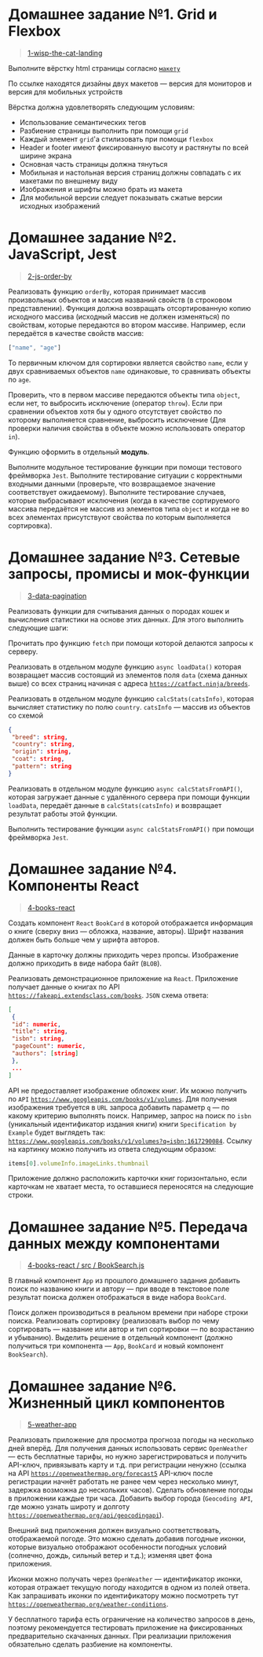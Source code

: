 # Домашнее задание №1. Grid и Flexbox
> [1-wisp-the-cat-landing](./1-wisp-the-cat-landing/)

Выполните вёрстку html страницы согласно [`макету`](https://pixso.net/app/editor/sbUwn5I8g4nNJ4e-4q7D6A?icon_type=1&page-id=0%3A1)

По ссылке находятся дизайны двух макетов — версия для мониторов и версия для мобильных устройств

Вёрстка должна удовлетворять следующим условиям:
- Использование семантических тегов
- Разбиение страницы выполнить при помощи `grid`
- Каждый элемент `grid`'а стилизовать при помощи `flexbox`
- Header и footer имеют фиксированную высоту и растянуты по всей ширине экрана
- Основная часть страницы должна тянуться
- Мобильная и настольная версия страниц должны совпадать с их макетами по внешнему виду
- Изображения и шрифты можно брать из макета
- Для мобильной версии следует показывать сжатые версии исходных изображений

# Домашнее задание №2. JavaScript, Jest
> [2-js-order-by](./2-js-order-by/)

Реализовать функцию `orderBy`, которая принимает массив произвольных объектов и массив названий свойств (в строковом представлении). Функция должна возвращать отсортированную копию исходного массива (исходный массив не должен изменяться) по свойствам, которые передаются во втором массиве. Например, если передаётся в качестве свойств массив:

```js
["name", "age"]
```

То первичным ключом для сортировки является свойство `name`, если у двух сравниваемых объектов `name` одинаковые, то сравнивать объекты по `age`.

Проверить, что в первом массиве передаются объекты типа `object`, если нет, то выбросить исключение (оператор `throw`). Если при сравнении объектов хотя бы у одного отсутствует свойство по которому выполняется сравнение, выбросить исключение (Для проверки наличия свойства в объекте можно использовать оператор `in`).

Функцию оформить в отдельный **модуль**.

Выполните модульное тестирование функции при помощи тестового фреймворка `Jest`. Выполните тестирование ситуации с корректными входными данными (проверьте, что возвращаемое значение соответствует ожидаемому). Выполните тестирование случаев, которые выбрасывают исключения (когда в качестве сортируемого массива передаётся не массив из элементов типа `object` и когда не во всех элементах присутствуют свойства по которым выполняется сортировка).

# Домашнее задание №3. Сетевые запросы, промисы и мок-функции
> [3-data-pagination](./3-data-pagination/)

Реализовать функции для считывания данных о породах кошек и вычисления статистики на основе этих
данных. Для этого выполнить следующие шаги:

Прочитать про функцию `fetch` при помощи которой делаются запросы к серверу.

Реализовать в отдельном модуле функцию `async loadData()` которая возвращает массив
состоящий из элементов поля `data` (схема данных выше) со всех страниц начиная с адреса
[`https://catfact.ninja/breeds`](https://catfact.ninja/breeds).

Реализовать в отдельном модуле функцию `calcStats(catsInfo)`, которая вычисляет статистику
по полю `country`. `catsInfo` — массив из объектов со схемой

```json
{
 "breed": string,
 "country": string,
 "origin": string,
 "coat": string,
 "pattern": string
}
```

Реализовать в отдельном модуле функцию `async calcStatsFromAPI()`, которая загружает
данные с удалённого сервера при помощи функции `loadData`, передаёт данные в
`calcStats(catsInfo)` и возвращает результат работы этой функции.

Выполнить тестирование функции `async calcStatsFromAPI()` при помощи фреймворка `Jest`.

# Домашнее задание №4. Компоненты React

> [4-books-react](./4-books-react/)

Создать компонент `React` `BookCard` в которой отображается информация о книге (сверху вниз — обложка, название, авторы). Шрифт названия должен быть больше чем у шрифта авторов.

Данные в карточку должны приходить через пропсы. Изображение должно приходить в виде набора байт (`BLOB`).

Реализовать демонстрационное приложение на `React`. Приложение получает данные о книгах по API
[`https://fakeapi.extendsclass.com/books`](https://fakeapi.extendsclass.com/books). `JSON` схема ответа:

```json
[
 {
 "id": numeric,
 "title": string,
 "isbn": string,
 "pageCount": numeric,
 "authors": [string]
 },
 ...
]
```

API не предоставляет изображение обложек книг. Их можно получить по `API` [`https://www.googleapis.com/books/v1/volumes`](https://www.googleapis.com/books/v1/volumes). Для получения изображения требуется в `URL` запроса добавить параметр `q` — по какому критерию выполнять поиск. Например, запрос на поиск по `isbn` (уникальный идентификатор издания  книги) книги `Specification by Example` будет выглядеть так: [`https://www.googleapis.com/books/v1/volumes?q=isbn:1617290084`](https://www.googleapis.com/books/v1/volumes?q=isbn:1617290084). Ссылку на картинку можно получить из ответа следующим образом:

``` js
items[0].volumeInfo.imageLinks.thumbnail
```

Приложение должно расположить карточки книг горизонтально, если карточкам не хватает места, то оставшиеся переносятся на следующие строки.

# Домашнее задание №5. Передача данных между компонентами

> [4-books-react / src / BookSearch.js](./4-books-react/src/BookSearch.js)

В главный компонент `App` из прошлого домашнего задания добавить поиск по названию книги и автору — при вводе в текстовое поле результат поиска должен отображаться в виде набора `BookCard`.

Поиск должен производиться в реальном времени при наборе строки поиска. Реализовать сортировку (реализовать выбор по чему сортировать — название или автор и тип сортировки — по возрастанию и убыванию). Выделить решение в отдельный компонент (должно получиться три компонента — `App`, `BookCard` и новый компонент `BookSearch`). 

# Домашнее задание №6. Жизненный цикл компонентов

> [5-weather-app](./5-weather-app/)

Реализовать приложение для просмотра прогноза погоды на несколько дней вперёд. Для получения данных использовать сервис `OpenWeather` — есть бесплатные тарифы, но нужно зарегистрироваться и получить API-ключ, привязывать карту и т.д. при регистрации ненужно (ссылка на API [`https://openweathermap.org/forecast5`](https://openweathermap.org/forecast5) API-ключ после регистрации начнёт работать не ранее чем через несколько минут, задержка возможна до нескольких часов). Сделать обновление погоды в приложении каждые три часа. Добавить выбор города (`Geocoding API`, где можно узнать широту и долготу [`https://openweathermap.org/api/geocodingapi`](https://openweathermap.org/api/geocodingapi)).

Внешний вид приложения должен визуально соответствовать, отображаемой погоде. Это можно сделать добавив погодные иконки, которые визуально отображают особенности погодных условий (солнечно, дождь, сильный ветер и т.д.); изменяя цвет фона приложения. 

Иконки можно получать через `OpenWeather` — идентификатор иконки, которая отражает текущую погоду находится в одном из полей ответа. Как запрашивать иконки по идентификатору можно посмотреть тут [`https://openweathermap.org/weather-conditions`](https://openweathermap.org/weather-conditions). 

У бесплатного тарифа есть ограничение на количество запросов в день, поэтому рекомендуется тестировать приложение на фиксированных предварительно скачанных данных. При реализации приложения обязательно сделать разбиение на компоненты. 